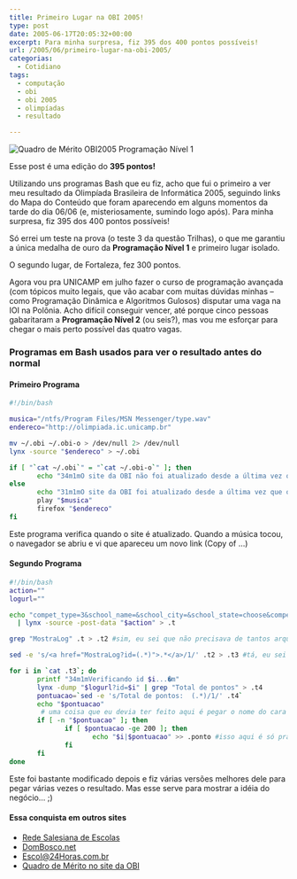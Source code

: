 ```yaml
---
title: Primeiro Lugar na OBI 2005!
type: post
date: 2005-06-17T20:05:32+00:00
excerpt: Para minha surpresa, fiz 395 dos 400 pontos possíveis!
url: /2005/06/primeiro-lugar-na-obi-2005/
categorias:
  - Cotidiano
tags:
  - computação
  - obi
  - obi 2005
  - olimpíadas
  - resultado

---
```

![Quadro de Mérito OBI2005 Programação Nível 1](https://farm1.staticflickr.com/15/20324573_9a04423e14.jpg)

Esse post é uma edição do **395 pontos!**

Utilizando uns programas Bash que eu fiz, acho que fui o primeiro a ver meu resultado da Olimpíada Brasileira de Informática 2005, seguindo links do Mapa do Conteúdo que foram aparecendo em alguns momentos da tarde do dia 06/06 (e, misteriosamente, sumindo logo após). Para minha surpresa, fiz 395 dos 400 pontos possíveis!

Só errei um teste na prova (o teste 3 da questão Trilhas), o que me garantiu a única medalha de ouro da **Programação Nível 1** e primeiro lugar isolado.

O segundo lugar, de Fortaleza, fez 300 pontos.

Agora vou pra UNICAMP em julho fazer o curso de programação avançada (com tópicos muito legais, que vão acabar com muitas dúvidas minhas – como Programação Dinâmica e Algoritmos Gulosos) disputar uma vaga na IOI na Polônia. Acho difícil conseguir vencer, até porque cinco pessoas gabaritaram a **Programação Nível 2** (ou seis?), mas vou me esforçar para chegar o mais perto possível das quatro vagas.

### Programas em Bash usados para ver o resultado antes do normal

#### Primeiro Programa

```bash
#!/bin/bash

musica="/ntfs/Program Files/MSN Messenger/type.wav"
endereco="http://olimpiada.ic.unicamp.br"

mv ~/.obi ~/.obi-o > /dev/null 2> /dev/null
lynx -source "$endereco" > ~/.obi

if [ "`cat ~/.obi`" = "`cat ~/.obi-o`" ]; then
       echo "34m1mO site da OBI não foi atualizado desde a última vez que o programa foi executado.�m"
else
       echo "31m1mO site da OBI foi atualizado desde a última vez que o programa foi executado!�m"
       play "$musica"
       firefox "$endereco"
fi
```

Este programa verifica quando o site é atualizado. Quando a música tocou, o navegador se abriu e vi que apareceu um novo link (Copy of …)

#### Segundo Programa

```bash
#!/bin/bash
action=""
logurl=""

echo "compet_type=3&school_name=&school_city=&school_state=choose&compet_name=&order=compet_id&batch_size=10000&show=Consulta" \
  | lynx -source -post-data "$action" > .t

grep "MostraLog" .t > .t2 #sim, eu sei que não precisava de tantos arquivos

sed -e 's/<a href="MostraLog?id=(.*)">.*</a>/1/' .t2 > .t3 #tá, eu sei que eu devia ter usado [0-9]+ mas não é necessário

for i in `cat .t3`; do
       printf "34m1mVerificando id $i...�m"
       lynx -dump "$logurl?id=$i" | grep "Total de pontos" > .t4
       pontuacao=`sed -e 's/Total de pontos:  (.*)/1/' .t4`
       echo "$pontuacao"
        # uma coisa que eu devia ter feito aqui é pegar o nome do cara (.t2 | grep $i | sed...)
       if [ -n "$pontuacao" ]; then
              if [ $pontuacao -ge 200 ]; then
                     echo "$i|$pontuacao" >> .ponto #isso aqui é só pra eu ver quem é certinho
              fi
       fi
done
```

Este foi bastante modificado depois e fiz várias versões melhores dele para pegar várias vezes o resultado. Mas esse serve para mostrar a idéia do negócio… ;)

#### Essa conquista em outros sites

  * [Rede Salesiana de Escolas][2]
  * [DomBosco.net][3]
  * [Escol@24Horas.com.br][4]
  * [Quadro de Mérito no site da OBI][5]

 [2]: http://www.portalsalesianas.com.br/noticiasinst/noticias_fma292.asp
 [3]: http://www.dombosco.net/index.asp?SECAO=4&SUBSECAO=16&EDITORIA=379
 [4]: http://www4.escola24h.com.br/cf/patio/aco-popup.cfm?ac_codigo=43012&status=55505F5F46
 [5]: http://olimpiada.ic.unicamp.br/res_prelim/programacao/FormConsultaClassifProg
